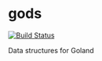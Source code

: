 # gods

[![Build Status](https://travis-ci.org/urakozz/gods.svg?branch=master)](https://travis-ci.org/urakozz/gods)

Data structures for Goland 
